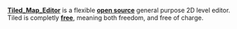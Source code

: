 [**Tiled_Map_Editor**](https://www.mapeditor.org/) is a flexible [**open source**](https://github.com/mapeditor/tiled) general purpose 2D level editor. Tiled is completly [**free**](https://thorbjorn.itch.io/tiled), meaning both freedom, and free of charge.
